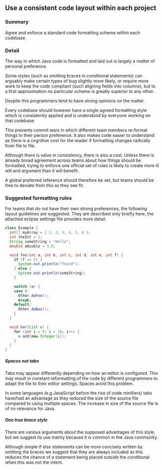 ## Use a consistent code layout within each project

### Summary

Agree and enforce a standard code formatting scheme within each codebase.

### Detail 

The way in which Java code is formatted and laid out is largely a matter of personal preference.

Some styles (such as omitting braces in conditional statements) can arguably make certain types of bug slightly more likely, or require more work to keep the code compliant (such aligning fields into columns), but to a first approximation no particular scheme is greatly superior to any other. 

Despite this programmers tend to have strong opinions on the matter.

Every codebase should however have a single agreed formatting style which is consistently applied and is understood by everyone working on that codebase. 

This prevents commit wars in which different team members re-format things to their person preference. It also  makes code easier to understand as there is a cognitive cost for the reader if formatting changes radically from file to file.

Although there is value in consistency, there is also a cost. Unless there is already broad agreement across teams about how things should be formatted, trying to enforce one official set of rules is likely to create more ill will and argument than it will benefit.

A global preferred reference should therefore be set, but teams should be free to deviate from this as they see fit.

### Suggested formatting rules

For teams that do not have their own strong preferences, the following layout guidelines are suggested. They are described only briefly here, the attached eclipse settings file provides more detail. 

```java
class Example {
  int[] myArray = { 1, 2, 3, 4, 5, 6 };
  int theInt = 1;
  String someString = "Hello";
  double aDouble = 3.0;

  void foo(int a, int b, int c, int d, int e, int f) {
    if (f == 5) {
      System.out.println("fnord");
    } else {
      System.out.println(someString);
    }

    switch (a) {
    case 0:
      Other.doFoo();
      break;
    default:
      Other.doBaz();
    }
  }

  void bar(List v) {
    for (int i = 0; i < 10; i++) {
      v.add(new Integer(i));
    }
  }
}
```

##### Spaces not tabs

Tabs may appear differently depending on how an editor is configured. This may result in constant reformatting of the code by different programmers to adapt the file to their editor settings. Spaces avoid this problem.

In some languages (e.g JavaScript before the rise of code minifiers) tabs have/had an advantage as they reduced the size of the source file compared to using multiple spaces. The increase in size of the source file is of no relevance for Java.

##### One true brace style

There are various arguments about the supposed advantages of this style, but we suggest its use mainly because it is common in the Java community.

Although simple if else statements can be more concisely written by omitting the braces we suggest that they are always included as this reduces the chance of a statement being placed outside the conditional when this was not the intent.
